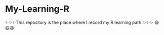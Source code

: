# My-Learning-R
:sparkles::sparkles::sparkles:This repository is the place where I record my R learning path.:sparkles::sparkles::sparkles:
:smiley::smiley::smiley: